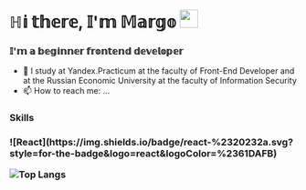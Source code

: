 <h1>ℍ𝕚 𝕥𝕙𝕖𝕣𝕖, 𝕀'𝕞 𝕄𝕒𝕣𝕘𝕠
<img src="https://github.com/blackcater/blackcater/raw/main/images/Hi.gif" height="32"/></h1>
<h3>𝕀'𝕞 𝕒 𝕓𝕖𝕘𝕚𝕟𝕟𝕖𝕣 𝕗𝕣𝕠𝕟𝕥𝕖𝕟𝕕 𝕕𝕖𝕧𝕖𝕝𝕠𝕡𝕖𝕣</h3>


- 💬 I study at Yandex.Practicum at the faculty of Front-End Developer and at the Russian Economic University at the faculty of Information Security 
- 📫 How to reach me: ...

<h3>Skills<h3>
  	![React](https://img.shields.io/badge/react-%2320232a.svg?style=for-the-badge&logo=react&logoColor=%2361DAFB)


![Top Langs](https://github-readme-stats.vercel.app/api/top-langs/?username=ritarixter&layout=compact&theme=dark)


